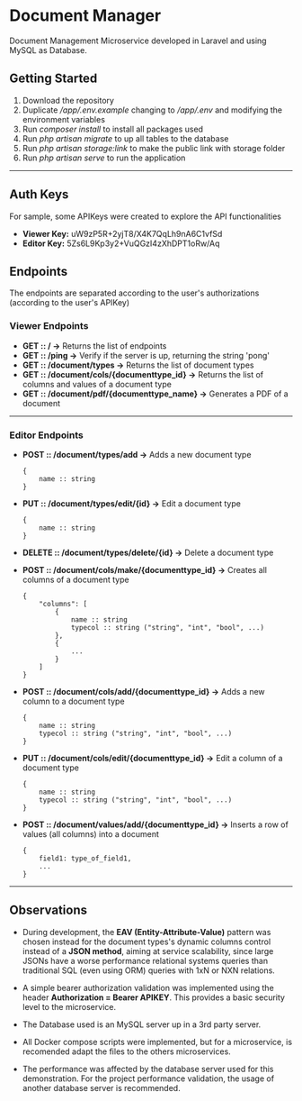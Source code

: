 # Document Manager

Document Management Microservice developed in Laravel and using MySQL as Database.

## Getting Started

1. Download the repository
2. Duplicate */app/.env.example* changing to */app/.env* and modifying the environment variables
2. Run *composer install* to install all packages used
3. Run *php artisan migrate* to up all tables to the database
4. Run *php artisan storage:link* to make the public link with storage folder
5. Run *php artisan serve* to run the application

---

## Auth Keys

For sample, some APIKeys were created to explore the API functionalities

- **Viewer Key:** uW9zP5R+2yjT8/X4K7QqLh9nA6C1vfSd
- **Editor Key:** 5Zs6L9Kp3y2+VuQGzI4zXhDPT1oRw/Aq

## Endpoints

The endpoints are separated according to the user's authorizations (according to the user's APIKey)

### Viewer Endpoints

- **GET :: / ->** Returns the list of endpoints
- **GET :: /ping ->** Verify if the server is up, returning the string 'pong'
- **GET :: /document/types ->** Returns the list of document types
- **GET :: /document/cols/{documenttype_id} ->** Returns the list of columns and values ​​of a document type
- **GET :: /document/pdf/{documenttype_name} ->** Generates a PDF of a document

---

### Editor Endpoints

- **POST :: /document/types/add ->** Adds a new document type
    ```
    {
        name :: string
    }
    ```
- **PUT :: /document/types/edit/{id} ->** Edit a document type
    ```
    {
        name :: string
    }
    ```
- **DELETE :: /document/types/delete/{id} ->** Delete a document type

- **POST :: /document/cols/make/{documenttype_id} ->** Creates all columns of a document type
    ```
    {
        "columns": [
            {
                name :: string
                typecol :: string ("string", "int", "bool", ...)
            },
            {
                ...
            }
        ]
    }
    ```
- **POST :: /document/cols/add/{documenttype_id} ->** Adds a new column to a document type
    ```
    {
        name :: string
        typecol :: string ("string", "int", "bool", ...)
    }
    ```
- **PUT :: /document/cols/edit/{documenttype_id} ->** Edit a column of a document type
    ```
    {
        name :: string
        typecol :: string ("string", "int", "bool", ...)
    }
    ```
- **POST :: /document/values/add/{documenttype_id} ->** Inserts a row of values ​​(all columns) into a document
    ```
    {
        field1: type_of_field1,
        ...
    }
    ```

---

## Observations

- During development, the **EAV (Entity-Attribute-Value)** pattern was chosen instead for the document types's dynamic columns control instead of a **JSON method**, aiming at service scalability, since large JSONs have a worse performance relational systems queries than traditional SQL (even using ORM) queries with 1xN or NXN relations.

- A simple bearer authorization validation was implemented using the header **Authorization = Bearer APIKEY**. This provides a basic security level to the microservice.

- The Database used is an MySQL server up in a 3rd party server.

- All Docker compose scripts were implemented, but for a microservice, is recomended adapt the files to the others microservices.

- The performance was affected by the database server used for this demonstration. For the project performance validation, the usage of another database server is recommended.